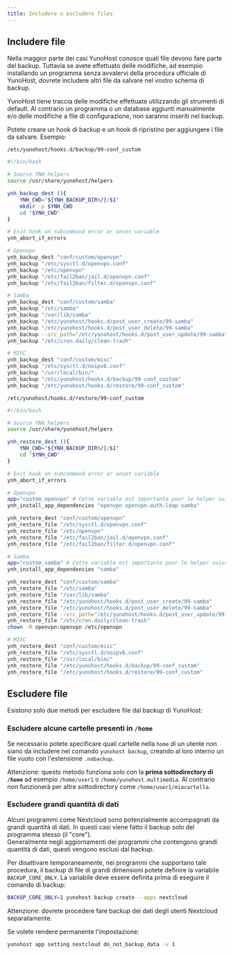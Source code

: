 ```yaml
---
title: Includere o escludere files
---
```


## Includere file

Nella maggior parte dei casi YunoHost conosce quali file devono fare parte del backup. Tuttavia se avete effettuato delle modifiche, ad esempio installando un programma senza avvalervi della procedura ufficiale di YunoHost, dovrete includere altri file da salvare nel vostro schema di backup.

YunoHost tiene traccia delle modifiche effettuate utilizzando gli strumenti di default. Al contrario un programma o un database aggiunti manualmente e/o delle modifiche a file di configurazione, non saranno inseriti nel backup.

Potete creare un hook di backup e un hook di ripristino per aggiungere i file da salvare. Esempio:

`/etc/yunohost/hooks.d/backup/99-conf_custom`

```bash
#!/bin/bash

# Source YNH helpers
source /usr/share/yunohost/helpers

ynh_backup_dest (){
    YNH_CWD="${YNH_BACKUP_DIR%/}/$1"
    mkdir -p $YNH_CWD
    cd "$YNH_CWD"
}

# Exit hook on subcommand error or unset variable
ynh_abort_if_errors

# Openvpn
ynh_backup_dest "conf/custom/openvpn"
ynh_backup "/etc/sysctl.d/openvpn.conf"
ynh_backup "/etc/openvpn"
ynh_backup "/etc/fail2ban/jail.d/openvpn.conf"
ynh_backup "/etc/fail2ban/filter.d/openvpn.conf"

# Samba
ynh_backup_dest "conf/custom/samba"
ynh_backup "/etc/samba"
ynh_backup "/var/lib/samba"
ynh_backup "/etc/yunohost/hooks.d/post_user_create/99-samba"
ynh_backup "/etc/yunohost/hooks.d/post_user_delete/99-samba"
ynh_backup --src_path="/etc/yunohost/hooks.d/post_user_update/99-samba" --not_mandatory
ynh_backup "/etc/cron.daily/clean-trash"

# MISC
ynh_backup_dest "conf/custom/misc"
ynh_backup "/etc/sysctl.d/noipv6.conf"
ynh_backup "/usr/local/bin/"
ynh_backup "/etc/yunohost/hooks.d/backup/99-conf_custom"
ynh_backup "/etc/yunohost/hooks.d/restore/99-conf_custom"
```

`/etc/yunohost/hooks.d/restore/99-conf_custom`

```bash
#!/bin/bash

# Source YNH helpers
source /usr/share/yunohost/helpers

ynh_restore_dest (){
    YNH_CWD="${YNH_BACKUP_DIR%/}/$1"
    cd "$YNH_CWD"
}

# Exit hook on subcommand error or unset variable
ynh_abort_if_errors

# Openvpn
app="custom_openvpn" # Cette variable est importante pour le helper suivant
ynh_install_app_dependencies "openvpn openvpn-auth-ldap samba"

ynh_restore_dest "conf/custom/openvpn"
ynh_restore_file "/etc/sysctl.d/openvpn.conf"
ynh_restore_file "/etc/openvpn"
ynh_restore_file "/etc/fail2ban/jail.d/openvpn.conf"
ynh_restore_file "/etc/fail2ban/filter.d/openvpn.conf"

# Samba
app="custom_samba" # Cette variable est importante pour le helper suivant
ynh_install_app_dependencies "samba"

ynh_restore_dest "conf/custom/samba"
ynh_restore_file "/etc/samba"
ynh_restore_file "/var/lib/samba"
ynh_restore_file "/etc/yunohost/hooks.d/post_user_create/99-samba"
ynh_restore_file "/etc/yunohost/hooks.d/post_user_delete/99-samba"
ynh_restore_file --src_path="/etc/yunohost/hooks.d/post_user_update/99-samba" --not_mandatory
ynh_restore_file "/etc/cron.daily/clean-trash"
chown -R openvpn:openvpn /etc/openvpn

# MISC
ynh_restore_dest "conf/custom/misc"
ynh_restore_file "/etc/sysctl.d/noipv6.conf"
ynh_restore_file "/usr/local/bin/"
ynh_restore_file "/etc/yunohost/hooks.d/backup/99-conf_custom"
ynh_restore_file "/etc/yunohost/hooks.d/restore/99-conf_custom"
```

## Escludere file

Esistono solo due metodi per escludere file dal backup di YunoHost:

### Escludere alcune cartelle presenti in `/home`

Se necessario potete specificare quali cartelle nella `home` di un utente non siano da includere nel comando `yunohost backup`, creando al loro interno un file vuoto con l'estensione `.nobackup`.

Attenzione: questo metodo funziona solo con la **prima sottodirectory di `/home`** ad esempio `/home/user1` o `/home/yunohost.multimedia`. Al contrario non funzionerà per altre sottodirectory come `/home/user1/miacartella`.

### Escludere grandi quantità di dati

Alcuni programmi come Nextcloud sono potenzialmente accompagnati da grandi quantità di dati. In questi casi viene fatto il backup solo del programma stesso (il "core").  
Generalmente negli aggiornamenti dei programmi che contengono grandi quantità di dati, questi vengono esclusi dal backup.

Per disattivare temporaneamente, nei programmi che supportano tale procedura, il backup di file di grandi dimensioni potete definire la variabile `BACKUP_CORE_ONLY`. La variabile deve essere definita prima di eseguire il comando di backup:

```bash
BACKUP_CORE_ONLY=1 yunohost backup create --apps nextcloud
```

Attenzione: dovrete procedere fare  backup dei dati degli utenti Nextcloud separatamente.

Se volete rendere permanente l'impostazione:

```bash
yunohost app setting nextcloud do_not_backup_data -v 1
```
